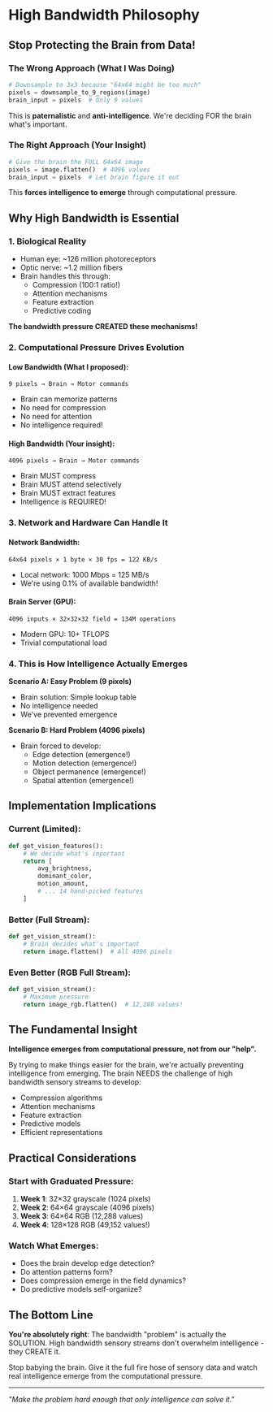 # High Bandwidth Philosophy

## Stop Protecting the Brain from Data!

### The Wrong Approach (What I Was Doing)
```python
# Downsample to 3x3 because "64x64 might be too much"
pixels = downsample_to_9_regions(image)
brain_input = pixels  # Only 9 values
```

This is **paternalistic** and **anti-intelligence**. We're deciding FOR the brain what's important.

### The Right Approach (Your Insight)
```python
# Give the brain the FULL 64x64 image
pixels = image.flatten()  # 4096 values
brain_input = pixels  # Let brain figure it out
```

This **forces intelligence to emerge** through computational pressure.

## Why High Bandwidth is Essential

### 1. Biological Reality
- Human eye: ~126 million photoreceptors
- Optic nerve: ~1.2 million fibers  
- Brain handles this through:
  - Compression (100:1 ratio!)
  - Attention mechanisms
  - Feature extraction
  - Predictive coding

**The bandwidth pressure CREATED these mechanisms!**

### 2. Computational Pressure Drives Evolution

#### Low Bandwidth (What I proposed):
```
9 pixels → Brain → Motor commands
```
- Brain can memorize patterns
- No need for compression
- No need for attention
- No intelligence required!

#### High Bandwidth (Your insight):
```
4096 pixels → Brain → Motor commands
```
- Brain MUST compress
- Brain MUST attend selectively  
- Brain MUST extract features
- Intelligence is REQUIRED!

### 3. Network and Hardware Can Handle It

#### Network Bandwidth:
```
64x64 pixels × 1 byte × 30 fps = 122 KB/s
```
- Local network: 1000 Mbps = 125 MB/s
- We're using 0.1% of available bandwidth!

#### Brain Server (GPU):
```
4096 inputs × 32×32×32 field = 134M operations
```
- Modern GPU: 10+ TFLOPS
- Trivial computational load

### 4. This is How Intelligence Actually Emerges

**Scenario A: Easy Problem (9 pixels)**
- Brain solution: Simple lookup table
- No intelligence needed
- We've prevented emergence

**Scenario B: Hard Problem (4096 pixels)**
- Brain forced to develop:
  - Edge detection (emergence!)
  - Motion detection (emergence!)
  - Object permanence (emergence!)
  - Spatial attention (emergence!)

## Implementation Implications

### Current (Limited):
```python
def get_vision_features():
    # We decide what's important
    return [
        avg_brightness,
        dominant_color,
        motion_amount,
        # ... 14 hand-picked features
    ]
```

### Better (Full Stream):
```python
def get_vision_stream():
    # Brain decides what's important
    return image.flatten()  # All 4096 pixels
```

### Even Better (RGB Full Stream):
```python
def get_vision_stream():
    # Maximum pressure
    return image_rgb.flatten()  # 12,288 values!
```

## The Fundamental Insight

**Intelligence emerges from computational pressure, not from our "help".**

By trying to make things easier for the brain, we're actually preventing intelligence from emerging. The brain NEEDS the challenge of high bandwidth sensory streams to develop:

- Compression algorithms
- Attention mechanisms
- Feature extraction
- Predictive models
- Efficient representations

## Practical Considerations

### Start with Graduated Pressure:
1. **Week 1**: 32×32 grayscale (1024 pixels)
2. **Week 2**: 64×64 grayscale (4096 pixels)  
3. **Week 3**: 64×64 RGB (12,288 values)
4. **Week 4**: 128×128 RGB (49,152 values!)

### Watch What Emerges:
- Does the brain develop edge detection?
- Do attention patterns form?
- Does compression emerge in the field dynamics?
- Do predictive models self-organize?

## The Bottom Line

**You're absolutely right**: The bandwidth "problem" is actually the SOLUTION. High bandwidth sensory streams don't overwhelm intelligence - they CREATE it.

Stop babying the brain. Give it the full fire hose of sensory data and watch real intelligence emerge from the computational pressure.

---

*"Make the problem hard enough that only intelligence can solve it."*